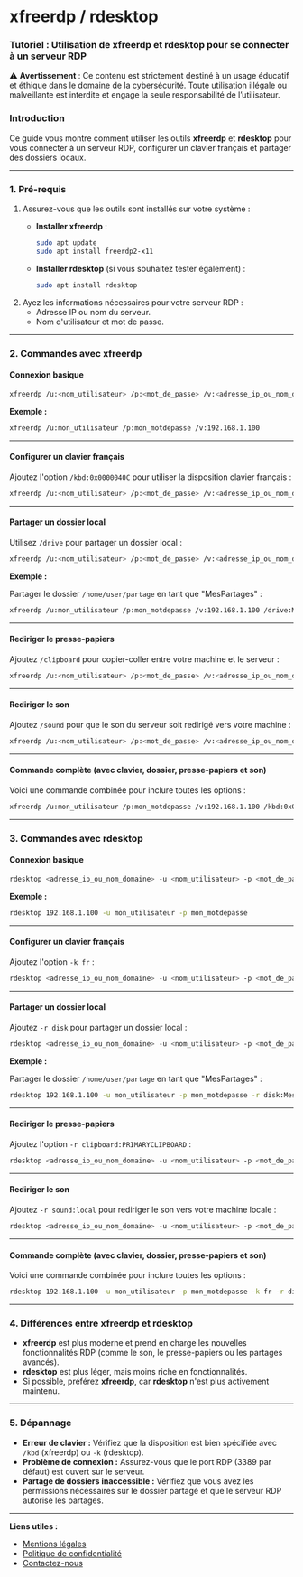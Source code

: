 # xfreerdp / rdesktop

### Tutoriel : Utilisation de **xfreerdp** et **rdesktop** pour se connecter à un serveur RDP

⚠️ **Avertissement** : Ce contenu est strictement destiné à un usage éducatif et éthique dans le domaine de la cybersécurité. Toute utilisation illégale ou malveillante est interdite et engage la seule responsabilité de l’utilisateur.

### Introduction

Ce guide vous montre comment utiliser les outils **xfreerdp** et **rdesktop** pour vous connecter à un serveur RDP, configurer un clavier français et partager des dossiers locaux.

***

### **1. Pré-requis**

1. Assurez-vous que les outils sont installés sur votre système :
   *   **Installer xfreerdp** :

       ```bash
       sudo apt update
       sudo apt install freerdp2-x11
       ```
   *   **Installer rdesktop** (si vous souhaitez tester également) :

       ```bash
       sudo apt install rdesktop
       ```
2. Ayez les informations nécessaires pour votre serveur RDP :
   * Adresse IP ou nom du serveur.
   * Nom d'utilisateur et mot de passe.

***

### **2. Commandes avec xfreerdp**

#### **Connexion basique**

```bash
xfreerdp /u:<nom_utilisateur> /p:<mot_de_passe> /v:<adresse_ip_ou_nom_domaine>
```

**Exemple :**

```bash
xfreerdp /u:mon_utilisateur /p:mon_motdepasse /v:192.168.1.100
```

***

#### **Configurer un clavier français**

Ajoutez l'option `/kbd:0x0000040C` pour utiliser la disposition clavier français :

```bash
xfreerdp /u:<nom_utilisateur> /p:<mot_de_passe> /v:<adresse_ip_ou_nom_domaine> /kbd:0x0000040C
```

***

#### **Partager un dossier local**

Utilisez `/drive` pour partager un dossier local :

```bash
xfreerdp /u:<nom_utilisateur> /p:<mot_de_passe> /v:<adresse_ip_ou_nom_domaine> /drive:<nom_partage>,<chemin_local>
```

**Exemple :**

Partager le dossier `/home/user/partage` en tant que "MesPartages" :

```bash
xfreerdp /u:mon_utilisateur /p:mon_motdepasse /v:192.168.1.100 /drive:MesPartages,/home/user/partage
```

***

#### **Rediriger le presse-papiers**

Ajoutez `/clipboard` pour copier-coller entre votre machine et le serveur :

```bash
xfreerdp /u:<nom_utilisateur> /p:<mot_de_passe> /v:<adresse_ip_ou_nom_domaine> /clipboard
```

***

#### **Rediriger le son**

Ajoutez `/sound` pour que le son du serveur soit redirigé vers votre machine :

```bash
xfreerdp /u:<nom_utilisateur> /p:<mot_de_passe> /v:<adresse_ip_ou_nom_domaine> /sound
```

***

#### **Commande complète (avec clavier, dossier, presse-papiers et son)**

Voici une commande combinée pour inclure toutes les options :

```bash
xfreerdp /u:mon_utilisateur /p:mon_motdepasse /v:192.168.1.100 /kbd:0x0000040C /drive:MesPartages,/home/user/partage /clipboard /sound
```

***

### **3. Commandes avec rdesktop**

#### **Connexion basique**

```bash
rdesktop <adresse_ip_ou_nom_domaine> -u <nom_utilisateur> -p <mot_de_passe>
```

**Exemple :**

```bash
rdesktop 192.168.1.100 -u mon_utilisateur -p mon_motdepasse
```

***

#### **Configurer un clavier français**

Ajoutez l'option `-k fr` :

```bash
rdesktop <adresse_ip_ou_nom_domaine> -u <nom_utilisateur> -p <mot_de_passe> -k fr
```

***

#### **Partager un dossier local**

Ajoutez `-r disk` pour partager un dossier local :

```bash
rdesktop <adresse_ip_ou_nom_domaine> -u <nom_utilisateur> -p <mot_de_passe> -r disk:<nom_partage>=<chemin_local>
```

**Exemple :**

Partager le dossier `/home/user/partage` en tant que "MesPartages" :

```bash
rdesktop 192.168.1.100 -u mon_utilisateur -p mon_motdepasse -r disk:MesPartages=/home/user/partage
```

***

#### **Rediriger le presse-papiers**

Ajoutez l'option `-r clipboard:PRIMARYCLIPBOARD` :

```bash
rdesktop <adresse_ip_ou_nom_domaine> -u <nom_utilisateur> -p <mot_de_passe> -r clipboard:PRIMARYCLIPBOARD
```

***

#### **Rediriger le son**

Ajoutez `-r sound:local` pour rediriger le son vers votre machine locale :

```bash
rdesktop <adresse_ip_ou_nom_domaine> -u <nom_utilisateur> -p <mot_de_passe> -r sound:local
```

***

#### **Commande complète (avec clavier, dossier, presse-papiers et son)**

Voici une commande combinée pour inclure toutes les options :

```bash
rdesktop 192.168.1.100 -u mon_utilisateur -p mon_motdepasse -k fr -r disk:MesPartages=/home/user/partage -r clipboard:PRIMARYCLIPBOARD -r sound:local
```

***

### **4. Différences entre xfreerdp et rdesktop**

* **xfreerdp** est plus moderne et prend en charge les nouvelles fonctionnalités RDP (comme le son, le presse-papiers ou les partages avancés).
* **rdesktop** est plus léger, mais moins riche en fonctionnalités.
* Si possible, préférez **xfreerdp**, car **rdesktop** n'est plus activement maintenu.

***

### **5. Dépannage**

* **Erreur de clavier :** Vérifiez que la disposition est bien spécifiée avec `/kbd` (xfreerdp) ou `-k` (rdesktop).
* **Problème de connexion :** Assurez-vous que le port RDP (3389 par défaut) est ouvert sur le serveur.
* **Partage de dossiers inaccessible :** Vérifiez que vous avez les permissions nécessaires sur le dossier partagé et que le serveur RDP autorise les partages.

***

**Liens utiles :**

* [Mentions légales](https://dika-1.gitbook.io/road-to-hacker/mentions-legales)
* [Politique de confidentialité](https://dika-1.gitbook.io/road-to-hacker/politique-de-confidentialite)
* [Contactez-nous](mailto:dika-road-to-hacker@protonmail.com)
